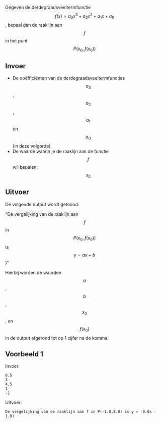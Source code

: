 Gegeven de derdegraadsveeltermfunctie $$f(x) = a_3 x^3 + a_2 x^2 + a_1 x + a_0$$, bepaal dan de raaklijn aan $$f$$ in het punt $$P(x_0,f(x_0))$$

## Invoer
* De coëfficiënten van de derdegraadsveeltermfuncties $$a_3$$, $$a_2$$, $$a_1$$ en $$a_O$$ (in deze volgorde).
* De waarde waarin je de raaklijn aan de functie $$f$$ wil bepalen: $$x_0$$

## Uitvoer
De volgende output wordt getoond:

"De vergelijking van de raaklijn aan $$f$$ in $$P(x_0,f(x_0))$$ is $$y = ax + b$$)"

Hierbij worden de waarden $$a$$, $$b$$, $$x_0$$, en $$f(x_0)$$ in de output afgerond tot op 1 cijfer na de komma.

## Voorbeeld 1
Invoer:
```
0.5
3
4.5
1
-1
```
Uitvoer:
```
De vergelijking van de raaklijn aan f in P(-1.0,8.0) is y = -9.0x - 1.0)
```
